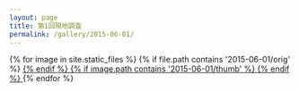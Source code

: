 ```yaml
---
layout: page
title: 第1回現地調査
permalink: /gallery/2015-06-01/
---
```

<section id="photos">
{% for image in site.static_files %}
{% if file.path contains '2015-06-01/orig' %}
<a href="{{ file.path }}">
{% endif %}
{% if image.path contains '2015-06-01/thumb' %}
<amp-img src="{{ image.path }}" layout="responsive" width="4" height="3" />
{% endif %}
</a>
{% endfor %}
</section>
